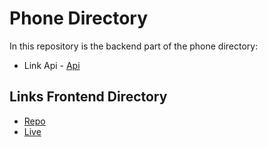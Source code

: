 # Phone Directory

In this repository is the backend part of the phone directory:

- Link Api - [Api](https://kind-red-turtle-tie.cyclic.app/api/persons)

## Links Frontend Directory

- [Repo](https://github.com/StalinAM/interfaz-api)
- [Live](https://interfaz-api.vercel.app/)
